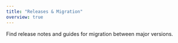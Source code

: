 ```yaml
---
title: "Releases & Migration"
overview: true
---
```


Find release notes and guides for migration between major versions.

<GuideList slug={props.slug} />
